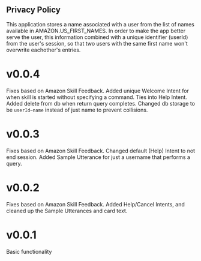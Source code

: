 ## Privacy Policy

This application stores a name associated with a user from the list of names available in AMAZON.US_FIRST_NAMES. In order to make the app better serve the user, this information combined with a unique identifier (userId) from the user's session, so that two users with the same first name won't overwrite eachother's entries.

# v0.0.4

Fixes based on Amazon Skill Feedback.
Added unique Welcome Intent for when skill is started without specifying a command. Ties into Help Intent.
Added delete from db when return query completes.
Changed db storage to be `userId~name` instead of just name to prevent collisions.

# v0.0.3

Fixes based on Amazon Skill Feedback.
Changed default (Help) Intent to not end session. Added Sample Utterance for just a username that performs a query.

# v0.0.2

Fixes based on Amazon Skill Feedback.
Added Help/Cancel Intents, and cleaned up the Sample Utterances and card text.

# v0.0.1

Basic functionality
